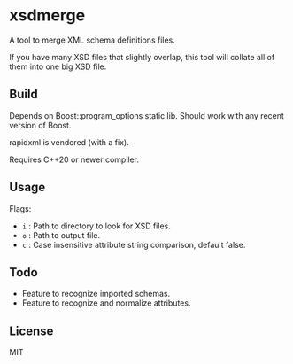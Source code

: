 # xsdmerge

A tool to merge XML schema definitions files.

If you have many XSD files that slightly overlap, this tool will collate all of them into one big XSD file.

## Build

Depends on Boost::program_options static lib. Should work with any recent version of Boost.

rapidxml is vendored (with a fix).

Requires C++20 or newer compiler.

## Usage

Flags:
- `i` : Path to directory to look for XSD files.
- `o` : Path to output file.
- `c` : Case insensitive attribute string comparison, default false.

## Todo

- Feature to recognize imported schemas.
- Feature to recognize and normalize attributes.

## License

MIT
